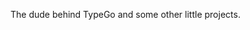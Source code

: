 The dude behind TypeGo and some other little projects.

<!---
TetNT/TetNT is a ✨ special ✨ repository because its `README.md` (this file) appears on your GitHub profile.
You can click the Preview link to take a look at your changes.
--->
